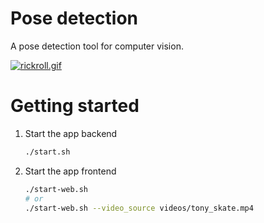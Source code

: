 # Pose detection
A pose detection tool for computer vision.

[![rickroll.gif](https://i.postimg.cc/QM22zj9W/rickroll.gif)](https://postimg.cc/GBjg8wjc)

# Getting started
1. Start the app backend
    ``` bash
    ./start.sh
    ```

2. Start the app frontend
    ``` bash
    ./start-web.sh
    # or
    ./start-web.sh --video_source videos/tony_skate.mp4
    ```
